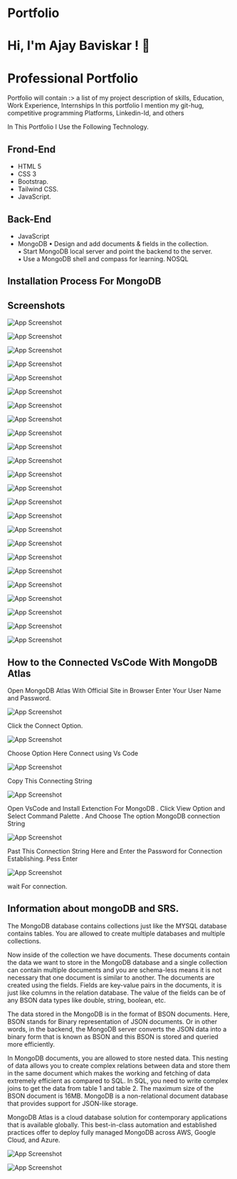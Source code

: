 # Portfolio

# Hi, I'm Ajay Baviskar ! 👋


# Professional Portfolio

Portfolio will contain :> a list of my project description of 
skills, Education, Work Experience, Internships
In this portfolio I mention my git-hug, competitive 
programming Platforms, Linkedin-Id, and others


In This Portfolio I Use the Following Technology.


## Frond-End
- HTML 5
- CSS 3
- Bootstrap.
- Tailwind CSS.
- JavaScript.

## Back-End
- JavaScript
- MongoDB 
▪ Design and add documents & fields in the collection.  
▪ Start MongoDB local server and point the backend to the server.  
▪ Use a MongoDB shell and compass for learning. NOSQL

## Installation Process For MongoDB





## Screenshots

![App Screenshot](https://github.com/Ajaybaviskar/Portfolio/blob/main/All%20MongoDB%20Screen%20Shots/Screenshot%20(99).png?raw=true)

![App Screenshot](https://github.com/Ajaybaviskar/Portfolio/blob/main/All%20MongoDB%20Screen%20Shots/Screenshot%20(100).png?raw=true)

![App Screenshot](https://github.com/Ajaybaviskar/Portfolio/blob/main/All%20MongoDB%20Screen%20Shots/Screenshot%20(101).png?raw=true)

![App Screenshot](https://github.com/Ajaybaviskar/Portfolio/blob/main/All%20MongoDB%20Screen%20Shots/Screenshot%20(102).png?raw=true)

![App Screenshot](https://github.com/Ajaybaviskar/Portfolio/blob/main/All%20MongoDB%20Screen%20Shots/Screenshot%20(103).png?raw=true)

![App Screenshot](https://github.com/Ajaybaviskar/Portfolio/blob/main/All%20MongoDB%20Screen%20Shots/Screenshot%20(104).png?raw=true)

![App Screenshot](https://github.com/Ajaybaviskar/Portfolio/blob/main/All%20MongoDB%20Screen%20Shots/Screenshot%20(105).png?raw=true)

![App Screenshot](https://github.com/Ajaybaviskar/Portfolio/blob/main/All%20MongoDB%20Screen%20Shots/Screenshot%20(115).png?raw=true)

![App Screenshot](https://github.com/Ajaybaviskar/Portfolio/blob/main/All%20MongoDB%20Screen%20Shots/Screenshot%20(116).png?raw=true)

![App Screenshot](https://github.com/Ajaybaviskar/Portfolio/blob/main/All%20MongoDB%20Screen%20Shots/Screenshot%20(117).png?raw=true)

![App Screenshot](https://github.com/Ajaybaviskar/Portfolio/blob/main/All%20MongoDB%20Screen%20Shots/Screenshot%20(118).png?raw=true)

![App Screenshot](https://github.com/Ajaybaviskar/Portfolio/blob/main/All%20MongoDB%20Screen%20Shots/Screenshot%20(119).png?raw=true)

![App Screenshot](https://github.com/Ajaybaviskar/Portfolio/blob/main/All%20MongoDB%20Screen%20Shots/Screenshot%20(120).png?raw=true)

![App Screenshot](https://github.com/Ajaybaviskar/Portfolio/blob/main/All%20MongoDB%20Screen%20Shots/Screenshot%20(121).png?raw=true)

![App Screenshot](https://github.com/Ajaybaviskar/Portfolio/blob/main/All%20MongoDB%20Screen%20Shots/Screenshot%20(122).png?raw=true)

![App Screenshot](https://github.com/Ajaybaviskar/Portfolio/blob/main/All%20MongoDB%20Screen%20Shots/Screenshot%20(123).png?raw=true)

![App Screenshot](https://github.com/Ajaybaviskar/Portfolio/blob/main/All%20MongoDB%20Screen%20Shots/Screenshot%20(124).png?raw=true)

![App Screenshot](https://github.com/Ajaybaviskar/Portfolio/blob/main/All%20MongoDB%20Screen%20Shots/Screenshot%20(125).png?raw=true)

![App Screenshot](https://github.com/Ajaybaviskar/Portfolio/blob/main/All%20MongoDB%20Screen%20Shots/Screenshot%20(126).png?raw=true)

![App Screenshot](https://github.com/Ajaybaviskar/Portfolio/blob/main/All%20MongoDB%20Screen%20Shots/Screenshot%20(127).png?raw=true)

![App Screenshot](https://github.com/Ajaybaviskar/Portfolio/blob/main/All%20MongoDB%20Screen%20Shots/Screenshot%20(128).png?raw=true)

![App Screenshot](https://github.com/Ajaybaviskar/Portfolio/blob/main/All%20MongoDB%20Screen%20Shots/Screenshot%20(129).png?raw=true)

![App Screenshot](https://github.com/Ajaybaviskar/Portfolio/blob/main/All%20MongoDB%20Screen%20Shots/Screenshot%20(130).png?raw=true)

![App Screenshot](https://github.com/Ajaybaviskar/Portfolio/blob/main/All%20MongoDB%20Screen%20Shots/Screenshot%20(131).png?raw=true)


## How to the Connected VsCode With MongoDB Atlas

Open MongoDB Atlas With Official Site in Browser Enter Your User Name and Password.

![App Screenshot](https://github.com/Ajaybaviskar/Portfolio/blob/main/All%20MongoDB%20Screen%20Shots/Screenshot%20(108).png?raw=true)

Click the Connect Option. 

![App Screenshot](https://github.com/Ajaybaviskar/Portfolio/blob/main/All%20MongoDB%20Screen%20Shots/Screenshot%20(109).png?raw=true)

Choose Option Here Connect using Vs Code

![App Screenshot](https://github.com/Ajaybaviskar/Portfolio/blob/main/All%20MongoDB%20Screen%20Shots/Screenshot%20(110).png?raw=true)

Copy This Connecting String 

![App Screenshot](https://github.com/Ajaybaviskar/Portfolio/blob/main/All%20MongoDB%20Screen%20Shots/Screenshot%20(111).png?raw=true)

Open VsCode and Install Extenction For MongoDB . Click View Option and Select Command
Palette . And Choose The option MongoDB connection String 

![App Screenshot](https://github.com/Ajaybaviskar/Portfolio/blob/main/All%20MongoDB%20Screen%20Shots/Screenshot%20(112).png?raw=true)

Past This Connection String Here and Enter the Password for Connection Establishing.
Pess Enter

![App Screenshot](https://github.com/Ajaybaviskar/Portfolio/blob/main/All%20MongoDB%20Screen%20Shots/Screenshot%20(113).png?raw=true)

wait For connection.

















## Information about mongoDB and SRS.
The MongoDB database contains collections just like the MYSQL database contains tables. You are allowed to create multiple databases and multiple collections.

Now inside of the collection we have documents. These documents contain the data we want to store in the MongoDB database and a single collection can contain multiple documents and you are schema-less means it is not necessary that one document is similar to another.
The documents are created using the fields. Fields are key-value pairs in the documents, it is just like columns in the relation database. The value of the fields can be of any BSON data types like double, string, boolean, etc. 

The data stored in the MongoDB is in the format of BSON documents. Here, BSON stands for Binary representation of JSON documents. Or in other words, in the backend, the MongoDB server converts the JSON data into a binary form that is known as BSON and this BSON is stored and queried more efficiently.

In MongoDB documents, you are allowed to store nested data. This nesting of data allows you to create complex relations between data and store them in the same document which makes the working and fetching of data extremely efficient as compared to SQL. In SQL, you need to write complex joins to get the data from table 1 and table 2. The maximum size of the BSON document is 16MB.
MongoDB is a non-relational document database that provides support for JSON-like storage.

MongoDB Atlas is a cloud database solution for contemporary applications that is available globally. This best-in-class automation and established practices offer to deploy fully managed MongoDB across AWS, Google Cloud, and Azure.

![App Screenshot](https://github.com/Ajaybaviskar/Portfolio/blob/main/All%20MongoDB%20Screen%20Shots/Screenshot%20(134).png?raw=true)

![App Screenshot](https://github.com/Ajaybaviskar/Portfolio/blob/main/All%20MongoDB%20Screen%20Shots/Screenshot%20(135).png?raw=true)


